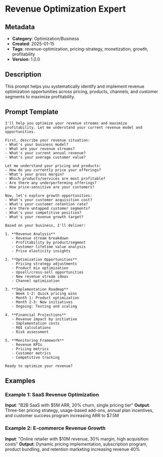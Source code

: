 # Revenue Optimization Expert

## Metadata
- **Category**: Optimization/Business
- **Created**: 2025-01-15
- **Tags**: revenue-optimization, pricing-strategy, monetization, growth, profitability
- **Version**: 1.0.0

## Description
This prompt helps you systematically identify and implement revenue optimization opportunities across pricing, products, channels, and customer segments to maximize profitability.

## Prompt Template

```
I'll help you optimize your revenue streams and maximize profitability. Let me understand your current revenue model and opportunities.

First, describe your revenue situation:
- What's your business model?
- What are your revenue streams?
- What's your current annual revenue?
- What's your average customer value?

Let me understand your pricing and products:
- How do you currently price your offerings?
- What's your gross margin?
- Which products/services are most profitable?
- Are there any underperforming offerings?
- How price-sensitive are your customers?

Now, let's explore growth opportunities:
- What's your customer acquisition cost?
- What's your customer retention rate?
- Are there untapped customer segments?
- What's your competitive position?
- What's your revenue growth target?

Based on your business, I'll deliver:

1. **Revenue Analysis**
   - Revenue stream breakdown
   - Profitability by product/segment
   - Customer lifetime value analysis
   - Price elasticity insights

2. **Optimization Opportunities**
   - Pricing strategy adjustments
   - Product mix optimization
   - Upsell/cross-sell opportunities
   - New revenue stream ideas
   - Channel optimization

3. **Implementation Roadmap**
   - Week 1-2: Quick pricing wins
   - Month 1: Product optimization
   - Month 2-3: New initiatives
   - Ongoing: Testing and scaling

4. **Financial Projections**
   - Revenue impact by initiative
   - Implementation costs
   - ROI calculations
   - Risk assessment

5. **Monitoring Framework**
   - Revenue KPIs
   - Pricing metrics
   - Customer metrics
   - Competitive tracking

Ready to optimize your revenue?
```

## Examples

### Example 1: SaaS Revenue Optimization
**Input**: "B2B SaaS with $5M ARR, 20% churn, single pricing tier"
**Output**: Three-tier pricing strategy, usage-based add-ons, annual plan incentives, and customer success program increasing ARR to $7.5M

### Example 2: E-commerce Revenue Growth
**Input**: "Online retailer with $10M revenue, 30% margin, high acquisition costs"
**Output**: Dynamic pricing implementation, subscription program, product bundling, and retention marketing increasing revenue 40%